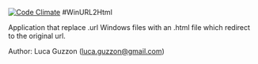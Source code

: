 [![Code Climate](https://codeclimate.com/github/lguzzon/WinUrl2Html.png)](https://codeclimate.com/github/lguzzon/WinUrl2Html)
#WinURL2Html

Application that replace .url Windows files with an .html file which redirect to the original url.

Author: Luca Guzzon (luca.guzzon@gmail.com)
